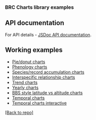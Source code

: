 ### BRC Charts library examples

## API documentation
For API details - [JSDoc API documentation](https://biologicalrecordscentre.github.io/brc-charts/docs/api/).

## Working examples
- [Pie/donut charts](example-1.html)
- [Phenology charts](example-2.html)
- [Species/record accumulation charts](example-3.html)
- [Interspecific relationship charts](example-4.html)
- [Trend charts](example-5.html)
- [Yearly charts](example-6.html)
- [BBS style latitude vs altitude charts](example-7.html)
- [Temporal charts](example-8.html)
- [Temporal charts interactive](example-9.html)


[[Back to repo]](https://github.com/BiologicalRecordsCentre/brc-charts)